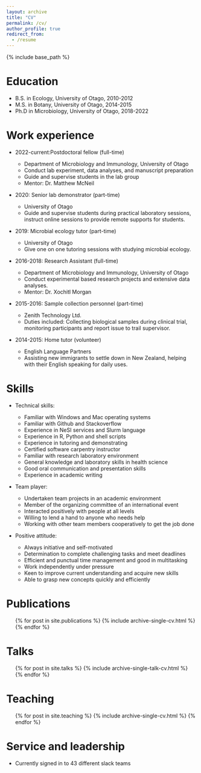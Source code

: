 ```yaml
---
layout: archive
title: "CV"
permalink: /cv/
author_profile: true
redirect_from:
  - /resume
---
```


{% include base_path %}

Education
======
* B.S. in Ecology, University of Otago, 2010-2012
* M.S. in Botany, University of Otago, 2014-2015
* Ph.D in Microbiology, University of Otago, 2018-2022

Work experience
======
* 2022-current:Postdoctoral fellow (full-time)
  * Department of Microbiology and Immunology, University of Otago
  * Conduct lab experiment, data analyses, and manuscript preparation
  * Guide and supervise students in the lab group
  * Mentor: Dr. Matthew McNeil

* 2020: Senior lab demonstrator (part-time)
  * University of Otago
  * Guide and supervise students during practical laboratory sessions, instruct online sessions to provide remote supports for students.

* 2019: Microbial ecology tutor (part-time)
  * University of Otago
  * Give one on one tutoring sessions with studying microbial ecology.

* 2016-2018: Research Assistant (full-time)
  * Department of Microbiology and Immunology, University of Otago
  * Conduct experimental based research projects and extensive data analyses.
  * Mentor: Dr. Xochitl Morgan


* 2015-2016: Sample collection personnel (part-time)
  * Zenith Technology Ltd.
  * Duties included: 	Collecting biological samples during clinical trial, monitoring participants and report issue to trail supervisor.

* 2014-2015: Home tutor (volunteer)
  * English Language Partners
  * Assisting new immigrants to settle down in New Zealand, helping with their English speaking for daily uses.

Skills
======
* Technical skills:
  * Familiar with Windows and Mac operating systems
  * Familiar with Github and Stackoverflow
  * Experience in NeSI services and Slurm language
  * Experience in R, Python and shell scripts
  * Experience in tutoring and demonstrating
  * Certified software carpentry instructor
  * Familiar with research laboratory environment
  * General knowledge and laboratory skills in health science
  * Good oral communication and presentation skills 
  * Experience in academic writing

* Team player:
  * Undertaken team projects in an academic environment
  * Member of the organizing committee of an international event
  * Interacted positively with people at all levels
  * Willing to lend a hand to anyone who needs help
  * Working with other team members cooperatively to get the job done

* Positive attitude:
  * Always initiative and self-motivated
  * Determination to complete challenging tasks and meet deadlines
  * Efficient and punctual time management and good in multitasking
  * Work independently under pressure
  * Keen to improve current understanding and acquire new skills
  * Able to grasp new concepts quickly and efficiently

  
  
Publications
======
  <ul>{% for post in site.publications %}
    {% include archive-single-cv.html %}
  {% endfor %}</ul>
  
Talks
======
  <ul>{% for post in site.talks %}
    {% include archive-single-talk-cv.html %}
  {% endfor %}</ul>
  
Teaching
======
  <ul>{% for post in site.teaching %}
    {% include archive-single-cv.html %}
  {% endfor %}</ul>
  
Service and leadership
======
* Currently signed in to 43 different slack teams

